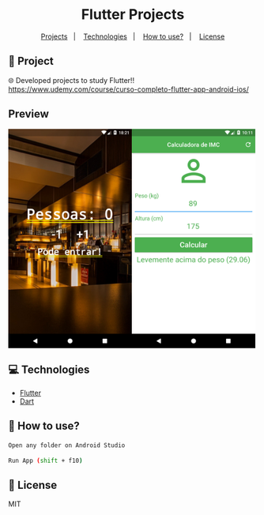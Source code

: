 <h1 align="center">
  Flutter Projects
</h1>

<p align="center">
  <a href="#rocket-project">Projects</a>&nbsp;&nbsp;&nbsp;|&nbsp;&nbsp;&nbsp;
  <a href="#computer-technologies">Technologies</a>&nbsp;&nbsp;&nbsp;|&nbsp;&nbsp;&nbsp;
  <a href="#thinking-how-to-use">How to use?</a>&nbsp;&nbsp;&nbsp;|&nbsp;&nbsp;&nbsp;
  <a href="#memo-license">License</a>
</p>

## :rocket: Project

:globe_with_meridians: 
Developed projects to study Flutter!! https://www.udemy.com/course/curso-completo-flutter-app-android-ios/

## Preview

<div style="display: flex">
<img src="./.github/mobile1.png" width="250" />
<img src="./.github/mobile2.png" width="250" />
</div>

## :computer: Technologies
- [Flutter](https://flutter.dev/)
- [Dart](https://dart.dev/)

## :thinking: How to use?

```sh
Open any folder on Android Studio
```

```sh
Run App (shift + f10)
```


## :memo: License

MIT


